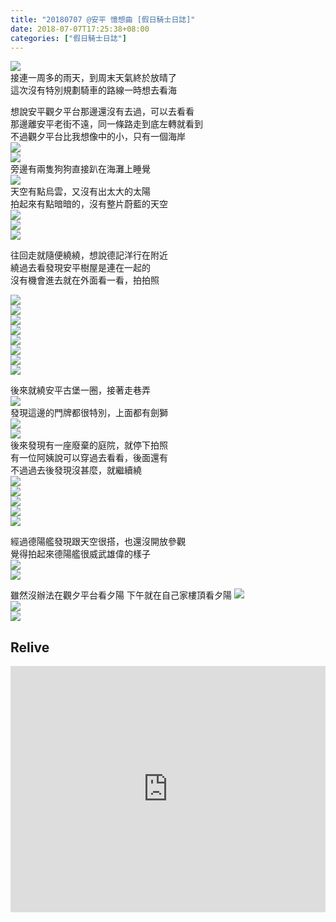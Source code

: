```yaml
---
title: "20180707 @安平 憶想曲 [假日騎士日誌]"
date: 2018-07-07T17:25:38+08:00
categories: ["假日騎士日誌"]
---
```

<a href="https://www.strava.com/activities/1696700612" target="_blank"><img src="https://farm2.staticflickr.com/1763/43304276942_81d252d55d.jpg"></a>  
接連一周多的雨天，到周末天氣終於放晴了  
這次沒有特別規劃騎車的路線一時想去看海  
<!--more-->

想說安平觀夕平台那邊還沒有去過，可以去看看  
那邊離安平老街不遠，同一條路走到底左轉就看到  
不過觀夕平台比我想像中的小，只有一個海岸  
![](https://farm1.staticflickr.com/847/42427101245_62c3273103.jpg)  
![](https://farm2.staticflickr.com/1823/43330597921_9e84c35b08.jpg)  
旁邊有兩隻狗狗直接趴在海灘上睡覺  
![](https://farm1.staticflickr.com/840/43330602531_abdbc7be7e.jpg)  
天空有點烏雲，又沒有出太大的太陽  
拍起來有點暗暗的，沒有整片蔚藍的天空  
![](https://farm2.staticflickr.com/1810/41521116720_3220412271.jpg)  
![](https://farm1.staticflickr.com/841/29461061158_8838f5e3c8.jpg)  
![](https://farm1.staticflickr.com/924/42427097845_66e832fe0d.jpg)  
  
往回走就隨便繞繞，想說德記洋行在附近  
繞過去看發現安平樹屋是連在一起的  
沒有機會進去就在外面看一看，拍拍照  

 
![](https://farm2.staticflickr.com/1783/42427103905_47c86f1195.jpg)  
![](https://farm1.staticflickr.com/917/42427107175_96b4cab7de.jpg)  
![](https://farm2.staticflickr.com/1766/43280988052_63a3864b52.jpg)  
![](https://farm1.staticflickr.com/842/42427122035_3720e7d666.jpg)  
![](https://farm2.staticflickr.com/1803/43330660311_3ea6a505b1.jpg)  
![](https://farm1.staticflickr.com/846/43330661441_398eee927e.jpg)  
![](https://farm2.staticflickr.com/1805/43330663531_0ff63e6e85.jpg)  
![](https://farm2.staticflickr.com/1824/42613411054_91765f82a2.jpg)  
 
 
後來就繞安平古堡一圈，接著走巷弄  
![](https://farm2.staticflickr.com/1790/42613415864_301ba7aacf.jpg)  
發現這邊的門牌都很特別，上面都有劍獅  
![](https://farm1.staticflickr.com/847/43281034972_90932dd329.jpg)  
![](https://farm2.staticflickr.com/1824/43281036692_46ce118fcb.jpg)  
後來發現有一座廢棄的庭院，就停下拍照  
有一位阿姨說可以穿過去看看，後面還有  
不過過去後發現沒甚麼，就繼續繞  
![](https://farm1.staticflickr.com/833/43281038762_ebdf2c8d15.jpg)  
![](https://farm1.staticflickr.com/922/28461992907_043b49f3f7.jpg)  
![](https://farm1.staticflickr.com/835/28461995707_f5f6b4b935.jpg)  
![](https://farm2.staticflickr.com/1764/28461998927_ca6a69dd89.jpg)  
![](https://farm1.staticflickr.com/845/28462000847_9c9357f355.jpg)  
  
經過德陽艦發現跟天空很搭，也還沒開放參觀  
覺得拍起來德陽艦很威武雄偉的樣子  
![](https://farm1.staticflickr.com/916/42427182855_e31c0f167e.jpg)  
![](https://farm2.staticflickr.com/1761/28462006117_c1c3681355.jpg)  

雖然沒辦法在觀夕平台看夕陽
下午就在自己家樓頂看夕陽
![](https://farm2.staticflickr.com/1825/42613441144_99922375f3.jpg)  
![](https://farm1.staticflickr.com/924/42613444464_8a01e59bd8.jpg)    
![](https://farm1.staticflickr.com/834/42427190475_298d3c8ed4.jpg)  

## Relive
<div class="embedly-responsive" style="position: relative;padding-bottom: 78.2227%;height: 0;overflow: hidden;"><iframe class="embedly-embed" frameborder="0" scrolling="no" allowfullscreen src="https://cdn.embedly.com/widgets/media.html?src=https://www.relive.cc/view/vQvyG1e1YK6/widget?r=embed-site&url=https://www.relive.cc/view/vQvyG1e1YK6?r=embed-site&image=https://www.relive.cc/view/vQvyG1e1YK6/png?x-ref=embed-site&key=f1631a41cb254ca5b035dc5747a5bd75&type=text/html&schema=relive" width="1024" height="801" style="position: absolute;top: 0;left: 0;width: 100%;height: 100%;"></iframe></div>
